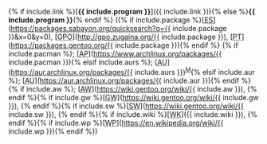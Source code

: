 {% if include.link %}[**{{ include.program }}**]({{ include.link }}){% else %}**{{ include.program }}**{% endif %} ({% if include.package %}[<abbr title="Entropy Store">ES</abbr>](https://packages.sabayon.org/quicksearch?q={{ include.package }}&x=0&y=0), [<abbr title="Gentoo Portage Overlays">GPO</abbr>](http://gpo.zugaina.org/{{ include.package }}), [<abbr title="Portage Tree">PT</abbr>](https://packages.gentoo.org/{{ include.package }}){% endif %} {% if include.pacman %};&nbsp;[<abbr title="Arch Linux Package">AP</abbr>](https://www.archlinux.org/packages/{{ include.pacman }}){% elsif include.aurs %};&nbsp;[<abbr title="Arch User Repository Package">AU</abbr>](https://aur.archlinux.org/packages/{{ include.aurs }})<sup><abbr title="Multiple AUR packages exist for this program">M</abbr></sup>{% elsif include.aur %};&nbsp;[<abbr title="Arch User Repository Package">AU</abbr>](https://aur.archlinux.org/packages/{{ include.aur }}){% endif %} {% if include.aw %};&nbsp;[<abbr title="ArchWiki">AW</abbr>](https://wiki.gentoo.org/wiki/{{ include.aw }}), {% endif %}{% if include.gw %}[<abbr title="Gentoo Wiki">GW</abbr>](https://wiki.gentoo.org/wiki/{{ include.gw }}), {% endif %}{% if include.sw %}[<abbr title="Sabayon Wiki">SW</abbr>](https://wiki.gentoo.org/wiki/{{ include.sw }}), {% endif %}{% if include.wiki %}[<abbr title="Wiki">WK</abbr>]({{ include.wiki }}), {% endif %}{% if include.wp %}[<abbr title="Wikipedia">WP</abbr>](https://en.wikipedia.org/wiki/{{ include.wp }}){% endif %})
